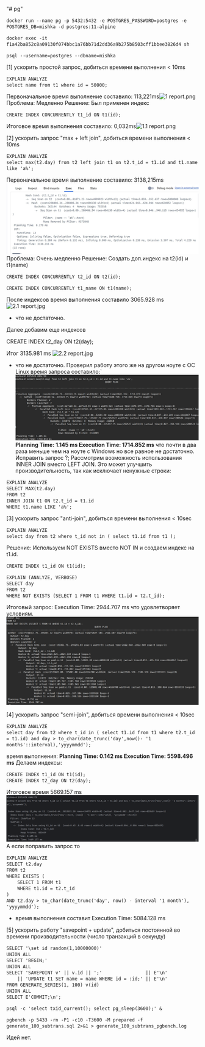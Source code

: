 "# pg"

```shell
docker run --name pg -p 5432:5432 -e POSTGRES_PASSWORD=postgres -e POSTGRES_DB=mishka -d postgres:11-alpine
```
```shell
docker exec -it f1a42ba852c8a09130f074bbc1a76bb71d2dd36a9b275b8503cff1bbee3826d4 sh
```
```shell
psql --username=postgres --dbname=mishka
```
[1] ускорить простой запроc, добиться времени выполнения < 10ms
```shell
EXPLAIN ANALYZE
select name from t1 where id = 50000;
```
Первоначальное время выполнение составило: 113,221ms![1 report.png](../1%20report.png)
Проблема: Медленно
Решение: Был применен индекс
```shell
CREATE INDEX CONCURRENTLY t1_id ON t1(id);
```
Итоговое время выполнения составило: 0,032ms![1.1 report.png](../1.1%20report.png)

[2] ускорить запрос "max + left join", добиться времени выполнения < 10ms
```shell
EXPLAIN ANALYZE
select max(t2.day) from t2 left join t1 on t2.t_id = t1.id and t1.name like 'a%';
```
Первоначальное время выполнение составило: 3138,215ms ![2.0 report.jpg](2.0%20report.jpg)
Проблема: Очень медленно
Решение: Создать доп.индекс на t2(id) и t1(name)
```shell
CREATE INDEX CONCURRENTLY t2_id ON t2(id);
```
```shell
CREATE INDEX CONCURRENTLY t1_name ON t1(name);
```
После индексов время выполнения составило  3065.928 ms   ![2.1 report.jpg](../2.1%20report.jpg)
- что не достаточно.

Далее добавим еще индексов

CREATE INDEX t2_day ON t2(day);

Итог 3135.981 ms ![2.2 report.jpg](../2.2%20report.jpg)
- что не достаточно.
Проверил работу этого же на другом ноуте с ОС Linux время запроса составило:`![2 report on Linux.png](2%20report%20on%20Linux.png)
**Planning Time: 1.145 ms
Execution Time: 1714.852 ms** что почти в два раза меньше чем на ноуте с Windows но все равное не достаточно.
Исправить запрос ?; 
Рассмотрим возможность использования INNER JOIN вместо LEFT JOIN.
Это может улучшить производительность, так как исключает ненужные строки:
```shell
EXPLAIN ANALYZE
SELECT MAX(t2.day)
FROM t2
INNER JOIN t1 ON t2.t_id = t1.id
WHERE t1.name LIKE 'a%';
```



[3] ускорить запрос "anti-join", добиться времени выполнения < 10sec
```shell
EXPLAIN ANALYZE
select day from t2 where t_id not in ( select t1.id from t1 );
```
Решение: Используем NOT EXISTS вместо NOT IN и создаем индекс на t1.id. 
```shell
CREATE INDEX t1_id ON t1(id);
```

```shell
EXPLAIN (ANALYZE, VERBOSE) 
SELECT day 
FROM t2 
WHERE NOT EXISTS (SELECT 1 FROM t1 WHERE t1.id = t2.t_id);
```
Итоговый запрос: Execution Time: 2944.707 ms что удовлетворяет условиям. ![3 report Linux.png](3%20report%20Linux.png)

[4] ускорить запрос "semi-join", добиться времени выполнения < 10sec
```shell
EXPLAIN ANALYZE
select day from t2 where t_id in ( select t1.id from t1 where t2.t_id = t1.id) and day > to_char(date_trunc('day',now()- '1 months'::interval),'yyyymmdd');
```
время выполнения:
**Planning Time: 0.142 ms
Execution Time: 5598.496 ms**
Делаем индексы:
```shell
CREATE INDEX t1_id ON t1(id);
CREATE INDEX t2_day ON t2(day);
```
Итоговое время 5669.157 ms ![4 report.png](4%20report.png)
А если поправить запрос то
```shell
EXPLAIN ANALYZE
SELECT t2.day 
FROM t2 
WHERE EXISTS (
    SELECT 1 FROM t1 
    WHERE t1.id = t2.t_id
)
AND t2.day > to_char(date_trunc('day', now() - interval '1 month'), 'yyyymmdd');
```
- время выполнения составит Execution Time: 5084.128 ms

[5] ускорить работу "savepoint + update", добиться постоянной во времени производительности (число транзакций в секунду)
```shell
SELECT '\set id random(1,10000000)'
UNION ALL
SELECT 'BEGIN;'
UNION ALL
SELECT 'SAVEPOINT v' || v.id || ';'                || E'\n' 
    || 'UPDATE t1 SET name = name WHERE id = :id;' || E'\n'
FROM GENERATE_SERIES(1, 100) v(id)
UNION ALL
SELECT E'COMMIT;\n';
```

```shell
psql -c 'select txid_current(); select pg_sleep(3600);' &
```

```shell
pgbench -p 5433 -rn -P1 -c10 -T3600 -M prepared -f generate_100_subtrans.sql 2>&1 > generate_100_subtrans_pgbench.log
```
Идей нет.